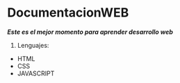 # DocumentacionWEB
***Este es el mejor momento para aprender desarrollo web***
1. Lenguajes:

  - HTML
  - CSS
  - JAVASCRIPT
